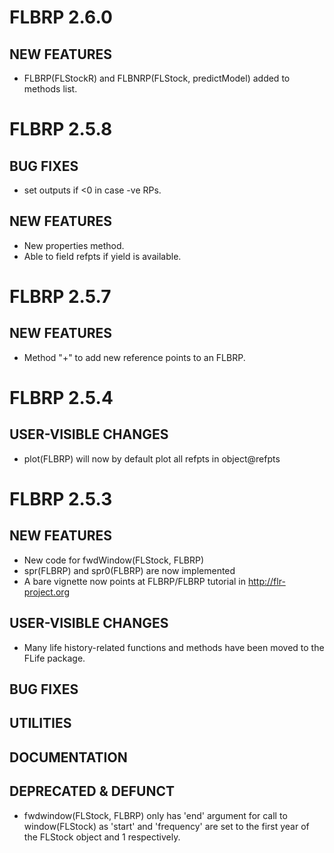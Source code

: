 # FLBRP 2.6.0

## NEW FEATURES

- FLBRP(FLStockR) and FLBNRP(FLStock, predictModel) added to methods list.

# FLBRP 2.5.8

## BUG FIXES

- set outputs if <0 in case -ve RPs.

## NEW FEATURES

- New properties method.
- Able to field refpts if yield is available.

# FLBRP 2.5.7

## NEW FEATURES

- Method "+" to add new reference points to an FLBRP.


# FLBRP 2.5.4

## USER-VISIBLE CHANGES

- plot(FLBRP) will now by default plot all refpts in object@refpts


# FLBRP 2.5.3

## NEW FEATURES

- New code for fwdWindow(FLStock, FLBRP)
- spr(FLBRP) and spr0(FLBRP) are now implemented
- A bare vignette now points at FLBRP/FLBRP tutorial in http://flr-project.org

## USER-VISIBLE CHANGES

- Many life history-related functions and methods have been moved to the FLife package.

## BUG FIXES

## UTILITIES

## DOCUMENTATION

## DEPRECATED & DEFUNCT
- fwdwindow(FLStock, FLBRP) only has 'end' argument for call to window(FLStock)
  as 'start' and 'frequency' are set to the first year of the FLStock object and
  1 respectively.
